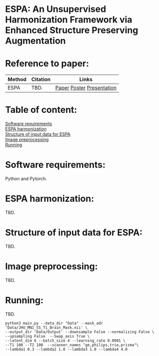 
# ESPA: An Unsupervised Harmonization Framework via Enhanced Structure Preserving Augmentation
# Reference to paper: 
Method | Citation | Links 
--- | --- | --- 
ESPA | TBD. | [Paper](TBD) [Poster](TBD) [Presentation](TBD)
# Table of content:
[Software requirements](#Software-requirements)\
[ESPA harmonization](#ESPA-Harmonization)\
[Structure of input data for ESPA](#Structure-of-input-data-for-ESPA)\
[Image preprocessing](#Image-Preprocessing)\
[Running](#Running)

# Software requirements:
Python and Pytorch. 

# ESPA harmonization: 
TBD.

# Structure of input data for ESPA:
TBD.

# Image preprocessing:
TBD.

# Running:
TBD.
```
python3 main.py --data_dir "Data" --mask_adr 'Data/JHU_MNI_SS_T1_Brain_Mask.nii' \
--output_dir 'Data/Output' --downsample False --normalizing False \
--upsampling False  --Swap_axis True \
--latent_dim 6 --batch_size 4 --learning_rate 0.0001 \
--T1 100 --T2 100  --scanner_names "ge,philips,trio,prisma"\
--lambda1 0.3 --lambda2 1.0 --lambda3 1.0 --lambda4 4.0
```
